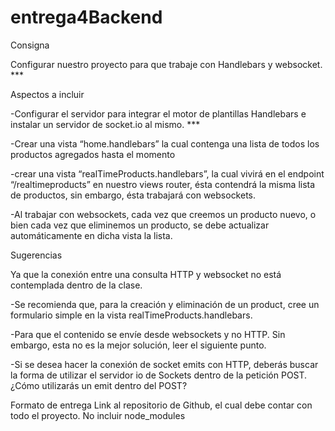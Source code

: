 # entrega4Backend
Consigna

Configurar nuestro proyecto para que trabaje con Handlebars y websocket. ***

Aspectos a incluir

-Configurar el servidor para integrar el motor de plantillas Handlebars e instalar un servidor de socket.io al mismo. ***

-Crear una vista “home.handlebars” la cual contenga una lista de todos los productos agregados hasta el momento

-crear una vista “realTimeProducts.handlebars”, la cual vivirá en el endpoint “/realtimeproducts” en nuestro views router, ésta contendrá la misma lista de productos, sin embargo, ésta trabajará con websockets.

-Al trabajar con websockets, cada vez que creemos un producto nuevo, o bien cada vez que eliminemos un producto, se debe actualizar automáticamente en dicha vista la lista.

Sugerencias

Ya que la conexión entre una consulta HTTP y websocket no está contemplada dentro de la clase. 

-Se recomienda que, para la creación y eliminación de un product, cree un formulario simple en la vista realTimeProducts.handlebars. 

-Para que el contenido se envíe desde websockets y no HTTP. 
Sin embargo, esta no es la mejor solución, leer el siguiente punto.

-Si se desea hacer la conexión de socket emits con HTTP, deberás buscar la forma de utilizar el servidor io de Sockets dentro de la petición POST. ¿Cómo utilizarás un emit dentro del POST?

Formato de entrega
Link al repositorio de Github, el cual debe contar con todo el proyecto.
No incluir node_modules
